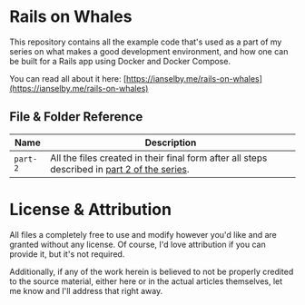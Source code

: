 # Rails on Whales

This repository contains all the example code that's used as a part of my
series on what makes a good development environment, and how one can be built for
a Rails app using Docker and Docker Compose.

You can read all about it here: [https://ianselby.me/rails-on-whales](https://ianselby.me/rails-on-whales)

## File & Folder Reference

| Name     | Description                                                                                                                                      |
| -------- | ------------------------------------------------------------------------------------------------------------------------------------------------ |
| `part-2` | All the files created in their final form after all steps described in [part 2 of the series](rails-on-whales/rails-and-docker-for-development). |

# License & Attribution

All files a completely free to use and modify however you'd like and are granted
without any license. Of course, I'd love attribution if you can provide it, but it's not required.

Additionally, if any of the work herein is believed to not be properly credited to the source material,
either here or in the actual articles themselves, let me know and I'll address that right away.
